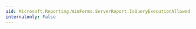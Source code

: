 ```yaml
---
uid: Microsoft.Reporting.WinForms.ServerReport.IsQueryExecutionAllowed
internalonly: False
---
```

